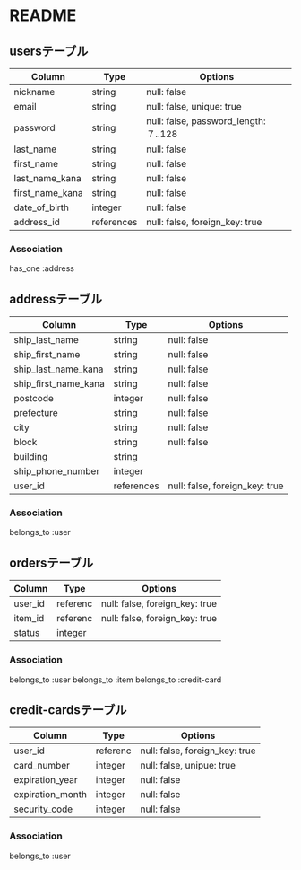 # README

## usersテーブル
|Column|Type|Options|
|------|----|-------|
|nickname|string|null: false|
|email|string|null: false, unique: true|
|password|string|null: false, password_length: ７..128|
|last_name|string|null: false|
|first_name|string|null: false|
|last_name_kana|string|null: false|
|first_name_kana|string|null: false|
|date_of_birth|integer|null: false|
|address_id|references|null: false, foreign_key: true|
### Association
has_one :address

## addressテーブル
|Column|Type|Options|
|------|----|-------|
|ship_last_name|string|null: false|
|ship_first_name|string|null: false|
|ship_last_name_kana|string|null: false|
|ship_first_name_kana|string|null: false|
|postcode|integer|null: false|
|prefecture|string|null: false|
|city|string|null: false|
|block|string|null: false|
|building|string|
|ship_phone_number|integer|
|user_id|references|null: false, foreign_key: true|
### Association
belongs_to :user

## ordersテーブル
|Column|Type|Options|
|------|----|-------|
|user_id|referenc|null: false, foreign_key: true|
|item_id|referenc|null: false, foreign_key: true|
|status|integer||
### Association
belongs_to :user
belongs_to :item
belongs_to :credit-card

## credit-cardsテーブル
|Column|Type|Options|
|------|----|-------|
|user_id|referenc|null: false, foreign_key: true|
|card_number|integer|null: false, unipue: true|
|expiration_year|integer|null: false|
|expiration_month|integer|null: false|
|security_code|integer|null: false|
### Association
belongs_to :user